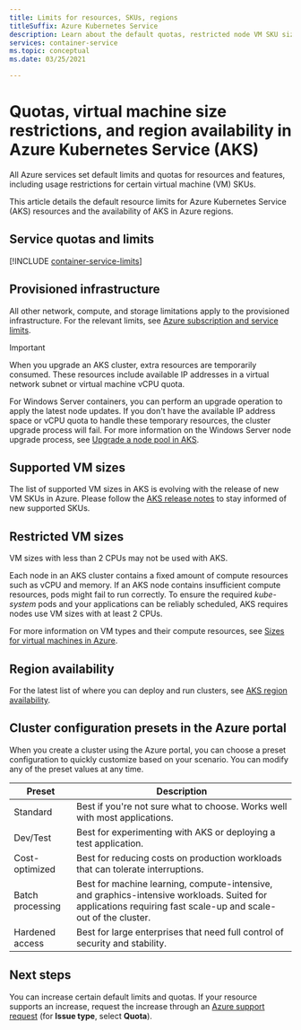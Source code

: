 ```yaml
---
title: Limits for resources, SKUs, regions
titleSuffix: Azure Kubernetes Service
description: Learn about the default quotas, restricted node VM SKU sizes, and region availability of the Azure Kubernetes Service (AKS).
services: container-service
ms.topic: conceptual
ms.date: 03/25/2021

---
```

# Quotas, virtual machine size restrictions, and region availability in Azure Kubernetes Service (AKS)

All Azure services set default limits and quotas for resources and features, including usage restrictions for certain virtual machine (VM) SKUs.

This article details the default resource limits for Azure Kubernetes Service (AKS) resources and the availability of AKS in Azure regions.

## Service quotas and limits

[!INCLUDE [container-service-limits](../../includes/container-service-limits.md)]

## Provisioned infrastructure

All other network, compute, and storage limitations apply to the provisioned infrastructure. For the relevant limits, see [Azure subscription and service limits](../azure-resource-manager/management/azure-subscription-service-limits.md).

> [!IMPORTANT]
> When you upgrade an AKS cluster, extra resources are temporarily consumed. These resources include available IP addresses in a virtual network subnet or virtual machine vCPU quota. 
>
> For Windows Server containers, you can perform an upgrade operation to apply the latest node updates. If you don't have the available IP address space or vCPU quota to handle these temporary resources, the cluster upgrade process will fail. For more information on the Windows Server node upgrade process, see [Upgrade a node pool in AKS][nodepool-upgrade].

## Supported VM sizes

The list of supported VM sizes in AKS is evolving with the release of new VM SKUs in Azure. Please follow the [AKS release notes](https://github.com/Azure/AKS/releases) to stay informed of new supported SKUs.

## Restricted VM sizes

VM sizes with less than 2 CPUs may not be used with AKS.

Each node in an AKS cluster contains a fixed amount of compute resources such as vCPU and memory. If an AKS node contains insufficient compute resources, pods might fail to run correctly. To ensure the required *kube-system* pods and your applications can be reliably scheduled, AKS requires nodes use VM sizes with at least 2 CPUs.

For more information on VM types and their compute resources, see [Sizes for virtual machines in Azure][vm-skus].

## Region availability

For the latest list of where you can deploy and run clusters, see [AKS region availability][region-availability].

## Cluster configuration presets in the Azure portal

When you create a cluster using the Azure portal, you can choose a preset configuration to quickly customize based on your scenario. You can modify any of the preset values at any time.

| Preset           | Description                                                            |
|------------------|------------------------------------------------------------------------|
| Standard         | Best if you're not sure what to choose. Works well with most applications. |
| Dev/Test         | Best for experimenting with AKS or deploying a test application. |
| Cost-optimized   | Best for reducing costs on production workloads that can tolerate interruptions. |
| Batch processing | Best for machine learning, compute-intensive, and graphics-intensive workloads. Suited for applications requiring fast scale-up and scale-out of the cluster. |
| Hardened access  | Best for large enterprises that need full control of security and stability. |

## Next steps

You can increase certain default limits and quotas. If your resource supports an increase, request the increase through an [Azure support request][azure-support] (for **Issue type**, select **Quota**).

<!-- LINKS - External -->
[azure-support]: https://portal.azure.com/#blade/Microsoft_Azure_Support/HelpAndSupportBlade/newsupportrequest
[region-availability]: https://azure.microsoft.com/global-infrastructure/services/?products=kubernetes-service

<!-- LINKS - Internal -->
[vm-skus]: ../virtual-machines/sizes.md
[nodepool-upgrade]: use-multiple-node-pools.md#upgrade-a-node-pool
